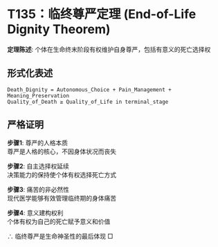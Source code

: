 # T135：临终尊严定理 (End-of-Life Dignity Theorem)  

**定理陈述**: 个体在生命终末阶段有权维护自身尊严，包括有意义的死亡选择权  

## 形式化表述  
```
Death_Dignity = Autonomous_Choice + Pain_Management + Meaning_Preservation  
Quality_of_Death ≥ Quality_of_Life in terminal_stage  
```

## 严格证明  

**步骤1**: 尊严的人格本质  
尊严是人格的核心，不因身体状况而丧失  

**步骤2**: 自主选择权延续  
决策能力的保持使个体有权选择死亡方式  

**步骤3**: 痛苦的非必然性  
现代医学能够有效管理临终期的身体痛苦  

**步骤4**: 意义建构权利  
个体有权为自己的死亡赋予意义和价值  

∴ 临终尊严是生命神圣性的最后体现 □  